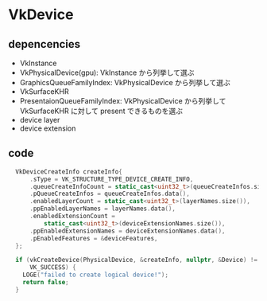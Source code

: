 # VkDevice

## depencencies

- VkInstance
- VkPhysicalDevice(gpu): VkInstance から列挙して選ぶ
- GraphicsQueueFamilyIndex: VkPhysicalDevice から列挙して選ぶ
- VkSurfaceKHR
- PresentaionQueueFamilyIndex: VkPhysicalDevice から列挙して VkSurfaceKHR に対して present できるものを選ぶ
- device layer
- device extension

## code

```cpp
  VkDeviceCreateInfo createInfo{
      .sType = VK_STRUCTURE_TYPE_DEVICE_CREATE_INFO,
      .queueCreateInfoCount = static_cast<uint32_t>(queueCreateInfos.size()),
      .pQueueCreateInfos = queueCreateInfos.data(),
      .enabledLayerCount = static_cast<uint32_t>(layerNames.size()),
      .ppEnabledLayerNames = layerNames.data(),
      .enabledExtensionCount =
          static_cast<uint32_t>(deviceExtensionNames.size()),
      .ppEnabledExtensionNames = deviceExtensionNames.data(),
      .pEnabledFeatures = &deviceFeatures,
  };

  if (vkCreateDevice(PhysicalDevice, &createInfo, nullptr, &Device) !=
      VK_SUCCESS) {
    LOGE("failed to create logical device!");
    return false;
  }
```
